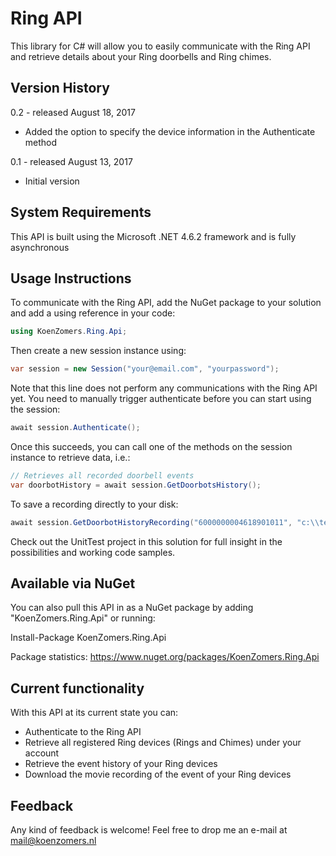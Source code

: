 # Ring API
This library for C# will allow you to easily communicate with the Ring API and retrieve details about your Ring doorbells and Ring chimes.

## Version History

0.2 - released August 18, 2017

- Added the option to specify the device information in the Authenticate method

0.1 - released August 13, 2017

- Initial version

## System Requirements

This API is built using the Microsoft .NET 4.6.2 framework and is fully asynchronous

## Usage Instructions

To communicate with the Ring API, add the NuGet package to your solution and add a using reference in your code:

```C#
using KoenZomers.Ring.Api;
```

Then create a new session instance using:

```C#
var session = new Session("your@email.com", "yourpassword");
```

Note that this line does not perform any communications with the Ring API yet. You need to manually trigger authenticate before you can start using the session:

```C#
await session.Authenticate();
```

Once this succeeds, you can call one of the methods on the session instance to retrieve data, i.e.:

```C#
// Retrieves all recorded doorbell events
var doorbotHistory = await session.GetDoorbotsHistory();
```

To save a recording directly to your disk:

```C#
await session.GetDoorbotHistoryRecording("6000000004618901011", "c:\\temp\\recording.mp4");
```

Check out the UnitTest project in this solution for full insight in the possibilities and working code samples.

## Available via NuGet

You can also pull this API in as a NuGet package by adding "KoenZomers.Ring.Api" or running:

Install-Package KoenZomers.Ring.Api

Package statistics: https://www.nuget.org/packages/KoenZomers.Ring.Api

## Current functionality

With this API at its current state you can:

- Authenticate to the Ring API
- Retrieve all registered Ring devices (Rings and Chimes) under your account
- Retrieve the event history of your Ring devices
- Download the movie recording of the event of your Ring devices

## Feedback

Any kind of feedback is welcome! Feel free to drop me an e-mail at mail@koenzomers.nl
